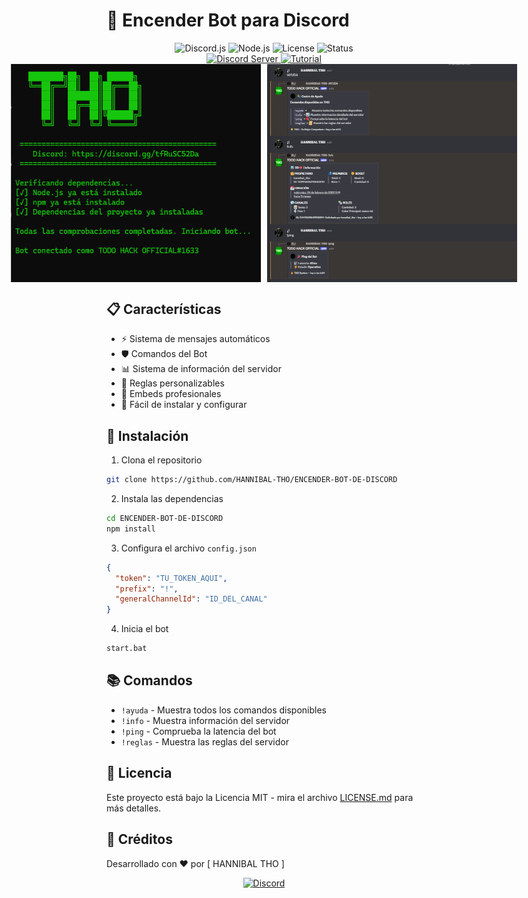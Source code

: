 # 🤖 Encender Bot para Discord

<div align="center">
  <img src="https://img.shields.io/badge/Discord.js-v14-blue.svg" alt="Discord.js">
  <img src="https://img.shields.io/badge/Node.js-v18-green.svg" alt="Node.js">
  <img src="https://img.shields.io/badge/License-MIT-yellow.svg" alt="License">
  <img src="https://img.shields.io/badge/Status-Active-success.svg" alt="Status">
</div>

<div align="center">
  <a href="https://discord.gg/tfRuSC52Da">
    <img src="https://img.shields.io/badge/Discord-Unirse_al_Servidor-%237289DA.svg?style=for-the-badge&logo=discord&logoColor=white" alt="Discord Server">
  </a>
  <a href="https://youtu.be/0wqdWS2Neek">
    <img src="https://img.shields.io/badge/YouTube-Tutorial_de_Instalación-%23FF0000.svg?style=for-the-badge&logo=youtube&logoColor=white" alt="Tutorial">
  </a>
</div>

<div align="center" style="display: flex; justify-content: center; gap: 10px;">
  <img src="./img/preview1.png" width="400" alt="Preview Bot">
  <img src="./img/preview2.png" width="400" alt="Preview Comandos">
</div>

## 📋 Características

- ⚡ Sistema de mensajes automáticos
- 🛡️ Comandos del Bot
- 📊 Sistema de información del servidor
- 📜 Reglas personalizables
- 🎨 Embeds profesionales
- 🚀 Fácil de instalar y configurar

## 🔧 Instalación

1. Clona el repositorio
```bash
git clone https://github.com/HANNIBAL-THO/ENCENDER-BOT-DE-DISCORD
```

2. Instala las dependencias
```bash
cd ENCENDER-BOT-DE-DISCORD
npm install
```

3. Configura el archivo `config.json`
```json
{
  "token": "TU_TOKEN_AQUI",
  "prefix": "!",
  "generalChannelId": "ID_DEL_CANAL"
}
```

4. Inicia el bot
```bash
start.bat
```

## 📚 Comandos

- `!ayuda` - Muestra todos los comandos disponibles
- `!info` - Muestra información del servidor
- `!ping` - Comprueba la latencia del bot
- `!reglas` - Muestra las reglas del servidor

## 📝 Licencia

Este proyecto está bajo la Licencia MIT - mira el archivo [LICENSE.md](LICENSE.md) para más detalles.

## 🌟 Créditos

Desarrollado con ❤️ por [ HANNIBAL THO ]

<div align="center">
  <a href="https://discord.gg/tfRuSC52Da">
    <img src="https://img.shields.io/discord/1349558279004622880?color=7289da&logo=discord&logoColor=white" alt="Discord">
  </a>
</div>
